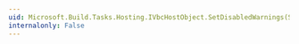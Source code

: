 ```yaml
---
uid: Microsoft.Build.Tasks.Hosting.IVbcHostObject.SetDisabledWarnings(System.String)
internalonly: False
---
```

